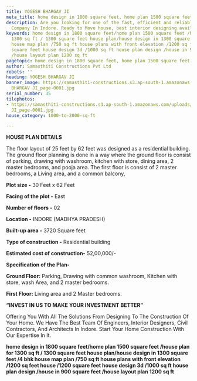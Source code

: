 ```yaml
---
title: YOGESH BHARGAV JI
meta_title: home design in 1800 square feet, home plan 1500 square feet
description: Are you looking for one of the fast, efficient and reliable Construction
  Company In Indore. Ready to Move house, best interior designing available
keywords: home design in 1800 square feet/home plan 1500 square feet /house plan for
  1300 sq ft / 1300 square feet house plan/house design in 1300 square feet /4 bhk
  house map plan /750 sq ft house plans with front elevation /1200 sq feet house /1200
  square feet house design 3d /1000 sq ft house plan design /house in 900 square feet
  /house layout plan 1200 sq ft
pagetopic: home design in 1800 square feet, home plan 1500 square feet
author: Samasthiti Constructions Pvt Ltd
robots: ''
heading: YOGESH BHARGAV JI
banner_image: https://samasthiti-constructions.s3.ap-south-1.amazonaws.com/uploads/YOGESH
  BHARGAV JI_page-0001.jpg
serial_number: 35
tilephotos:
- https://samasthiti-constructions.s3.ap-south-1.amazonaws.com/uploads/YOGESH BHARGAV
  JI_page-0001.jpg
house_category: 1000-to-2000-sq-ft

---
```

**HOUSE PLAN DETAILS**

The floor layout of 25 feet by 62 feet was designed as a residential building. The ground floor planning is done in a way where the ground floor is consist of parking, drawing with washroom, kitchen with store, dining area, 2 master bedrooms, and pooja area. The first floor is consist of 2 master bedrooms, a Living area, and a common balcony,

**Plot size -** 30 Feet x 62 Feet

**Facing of the plot -** East

**Number of floors -** 02

**Location -** INDORE (MADHYA PRADESH)

**Built-up area -** 3720 Square feet

**Type of construction -** Residential building

**Estimated cost of construction-** 52,00,000/-

**Specification of the Plan-**

**Ground Floor:** Parking, Drawing with common washroom, Kitchen with store, wash Area, and 2 master bedrooms.

**First Floor:** Living area and 2 Master bedrooms.

**“INVEST IN US TO MAKE YOUR INVESTMENT BETTER”**

Offering You With All The Solutions From Designing To The Construction Of Your Home. We Have The Best Team Of Engineers, Interior Designers, Civil Contractors, And Architects In Indore. Start Your Home Construction With Our Expertise In It.

**home design in 1800 square feet/home plan 1500 square feet /house plan for 1300 sq ft / 1300 square feet house plan/house design in 1300 square feet /4 bhk house map plan /750 sq ft house plans with front elevation /1200 sq feet house /1200 square feet house design 3d /1000 sq ft house plan design /house in 900 square feet /house layout plan 1200 sq ft**